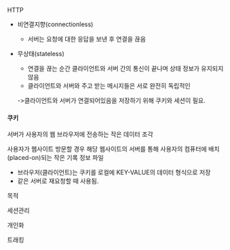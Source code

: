 HTTP

- 비연결지향(connectionless)
  - 서버는 요청에 대한 응답을 보낸 후 연결을 끊음

- 무상태(stateless)

  - 연결을 끊는 순간 클라이언트와 서버 간의 통신이 끝나며 상태 정보가 유지되지 않음
  - 클라이언트와 서버와 주고 받는 메시지들은 서로 완전히 독립적인

  ->클라이언트와 서버가 연결되어있음을 저장하기 위해 쿠키와 세션이 필요.

#### 쿠키

서버가 사용자의 웹 브라우저에 전송하는 작은 데이터 조각

사용자가 웹사이트 방문할 경우 해당 웹사이트의 서버를 통해 사용자의 컴퓨터에 배치(placed-on)되는 작은 기록 정보 파일

- 브라우저(클라이언트)는 쿠키를 로컬에 KEY-VALUE의 데이터 형식으로 저장
- 같은 서버로 재요청할 때 사용됨.

목적

세션관리

개인화

트래킹